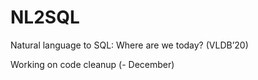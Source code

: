 # NL2SQL
Natural language to SQL: Where are we today? (VLDB’20)

Working on code cleanup (- December)
